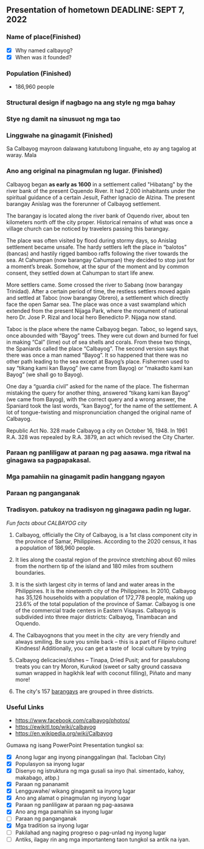 ## Presentation of hometown DEADLINE: SEPT 7, 2022
### Name of place(Finished)
- [x] Why named calbayog?
- [x] When was it founded?

### Population (Finished)
- 186,960 people

### Structural design if nagbago na ang style ng mga bahay

### Stye ng damit na sinusuot ng mga tao 

### Linggwahe na ginagamit (Finished)
Sa Calbayog mayroon dalawang katutubong linguahe, eto ay ang tagalog at waray. Mala

###  Ano ang original na pinagmulan ng lugar. (Finished)
Calbayog began **as early as 1600** in a settlement called "Hibatang" by the river bank of the present Oquendo River. It had 2,000 inhabitants under the spiritual guidance of a certain Jesuit, Father Ignacio de Alzina. The present barangay Anislag was the forerunner of Calbayog settlement.

The barangay is located along the river bank of Oquendo river, about ten kilometers north off the city proper. Historical remains of what was once a village church can be noticed by travelers passing this barangay.

The place was often visited by flood during stormy days, so Anislag settlement became unsafe. The hardy settlers left the place in “balotos” (bancas) and hastily rigged bamboo raffs following the river towards the sea. At Cahumpan (now barangay Cahumpan) they decided to stop just for a moment’s break. Somehow, at the spur of the moment and by common consent, they settled down at Cahumpan to start life anew.

More settlers came. Some crossed the river to Sabang (now barangay Trinidad). After a certain period of time, the restless settlers moved again and settled at Taboc (now barangay Obrero), a settlement which directly face the open Samar sea. The place was once a vast swampland which extended from the present Nijaga Park, where the monument of national hero Dr. Jose P. Rizal and local hero Benedicto P. Nijaga now stand.

Taboc is the place where the name Calbayog began. Taboc, so legend says, once abounded with “Bayog” trees. They were cut down and burned for fuel in making “Cal” (lime) out of sea shells and corals. From these two things, the Spaniards called the place “Calbayog”. The second version says that there was once a man named “Bayog”. It so happened that there was no other path leading to the sea except at Bayog’s place. Fishermen used to say “tikang kami kan Bayog” (we came from Bayog) or “makadto kami kan Bayog” (we shall go to Bayog).

One day a “guardia civil” asked for the name of the place. The fisherman mistaking the query for another thing, answered “tikang kami kan Bayog” (we came from Bayog), with the correct query and a wrong answer, the Spaniard took the last words, “kan Bayog”, for the name of the settlement. A lot of tongue-twisting and mispronunciation changed the original name of Calbayog.

Republic Act No. 328 made Calbayog a city on October 16, 1948. In 1961 R.A. 328 was repealed by R.A. 3879, an act which revised the City Charter.

### Paraan ng panliligaw at paraan ng pag aasawa. mga ritwal na ginagawa sa pagpapakasal.

### Mga pamahiin na ginagamit padin hanggang ngayon

### Paraan ng panganganak

### Tradisyon. patukoy na tradisyon ng ginagawa padin ng lugar.


*Fun facts about CALBAYOG city*
1. Calbayog, officially the City of Calbayog, is a 1st class component city in the province of Samar, Philippines. According to the 2020 census, it has a population of 186,960 people.
2. It lies along the coastal region of the province stretching about 60 miles from the northern tip of the island and 180 miles from southern boundaries.

3. It is the sixth largest city in terms of land and water areas in the Philippines. It is the nineteenth city of the Philippines. In 2010, Calbayog has 35,126 households with a population of 172,778 people, making up 23.6% of the total population of the province of Samar. Calbayog is one of the commercial trade centers in Eastern Visayas. Calbayog is subdivided into three major districts: Calbayog, Tinambacan and Oquendo.
4. The Calbayognons that you meet in the city  are very friendly and always smiling. Be sure you smile back – this is a part of Filipino culture! Kindness! Additionally, you can get a taste of  local culture by trying 
5. Calbayog delicacies/dishes – Tinapa, Dried Pusit; and for pasalubong treats you can try Moron, Kurukod (sweet or salty ground cassava suman wrapped in hagikhik leaf with coconut filling), Piñato and many more!
6. The city's 157 [barangays](https://en.wikipedia.org/wiki/Barangay "Barangay") are grouped in three districts.


### Useful Links
- https://www.facebook.com/calbayog/photos/
- https://ewikitl.top/wiki/calbayog
- https://en.wikipedia.org/wiki/Calbayog

Gumawa ng isang PowerPoint Presentation tungkol sa:  
- [x] Anong lugar ang inyong pinanggalingan (hal. Tacloban City)  
- [x] Populasyon sa inyong lugar  
- [x] Disenyo ng istruktura ng mga gusali sa inyo (hal. simentado, kahoy, makabago, atbp.)  
- [x] Paraan ng pananamit  
- [x] Lengguwahe/ wikang ginagamit sa inyong lugar  
- [x] Ano ang alamat o pinagmulan ng inyong lugar  
- [x] Paraan ng panliligaw at paraan ng pag-aasawa  
- [x] Ano ang mga pamahiin sa inyong lugar  
- [ ] Paraan ng panganganak  
- [x] Mga tradition sa inyong lugar  
- [ ] Pakilahad ang naging progreso o pag-unlad ng inyong lugar  
- [ ] Antiks, ilagay rin ang mga importanteng taon tungkol sa antik na iyan.